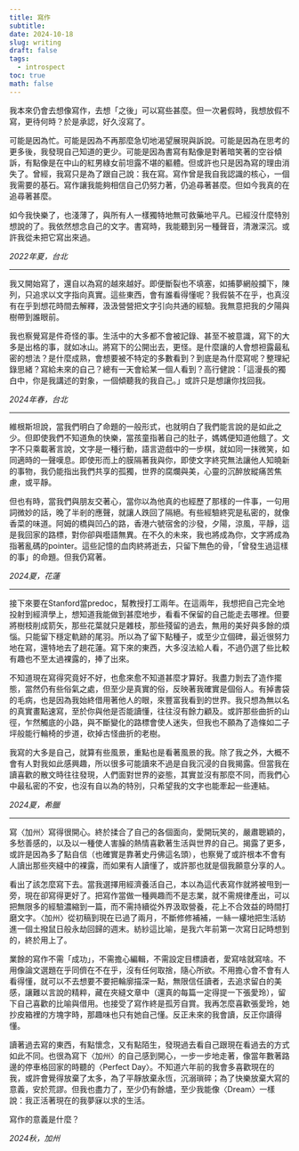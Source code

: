 ```yaml
---
title: 寫作
subtitle: 
date: 2024-10-18
slug: writing
draft: false
tags:
  - introspect
toc: true
math: false
---
```



我本來仍會去想像寫作，去想「之後」可以寫些甚麼。但一次暑假時，我想放假不寫，更待何時？於是承認，好久沒寫了。

可能是因為忙。可能是因為不再那麼急切地渴望展現與訴說。可能是因為在思考的更多後，我發現自己知道的更少。可能是因為書寫有點像是對著暗笑著的空谷傾訴，有點像是在中山的紅男綠女前坦露不堪的軀體。但或許也只是因為寫的理由消失了。曾經，我寫只是為了跟自己說：我在寫。寫作曾是我自我認識的核心，一個我需要的基石。寫作讓我能夠相信自己仍努力著，仍追尋著甚麼。但如今我真的在追尋著甚麼。

如今我快樂了，也淺薄了，與所有人一樣獨特地無可救藥地平凡。已經沒什麼特別想說的了。我依然想念自己的文字。書寫時，我能聽到另一種聲音，清澈深沉。或許我從未把它寫出來過。

*2022年夏，台北*

---

我又開始寫了，還自以為寫的越來越好。即便斷裂也不填塞，如捕夢網般攔下，陳列，只追求以文字指向真實。這些東西，會有誰看得懂呢？我假裝不在乎，也真沒有在乎到想花時間去解釋，汲汲營營把文字引向共通的經驗。我無意把我的夕陽與樹帶到誰眼前。

我也察覺寫是件奇怪的事。生活中的大多都不會被記錄、甚至不被意識，寫下的大多是出格的事，就如冰山。將寫下的公開出去，更怪。是什麼讓的人會想袒露最私密的想法？是什麼成熟，會想要被不特定的多數看到？到底是為什麼寫呢？整理紀錄思緒？寫給未來的自己？總有一天會給某一個人看到？高行健說：「這漫長的獨白中，你是我講述的對象，一個傾聽我的我自己。」或許只是想讓你找回我。

*2024年春，台北*

---

維根斯坦說，當我們明白了命題的一般形式，也就明白了我們能言說的是如此之少。但即使我們不知道魚的快樂，當孩童指著自己的肚子，媽媽便知道他餓了。文字不只乘載著言說，文字是一種行動，語言遊戲中的一步棋，就如同一抹微笑，如同適時的一聲嘆息。即使形而上的膜隔著我與你，即使文字終究無法讓他人知曉新的事物，我仍能指出我們共享的孤獨，世界的腐爛與美，心靈的沉醉放縱痛苦焦慮，或平靜。

但也有時，當我們與朋友交著心，當你以為他真的也經歷了那樣的一件事，一句用詞微妙的話，晚了半剎的應聲，就讓人跌回了隔絕。有些經驗終究是私密的，就像香菜的味道。阿姆的橋與凹凸的路，香港六號宿舍的沙發，夕陽，涼風，平靜，這是我回家的路標，對你卻與囈語無異。在不久的未來，我也將成為你，文字將成為指著亂碼的pointer。這些記憶的血肉終將逝去，只留下無色的骨，「曾發生過這樣的事」的命題。但我仍寫著。

*2024夏，花蓮*

---

接下來要在Stanford當predoc，幫教授打工兩年。在這兩年，我想把自己完全地投射到經濟學上，想知道我能做到甚麼地步，看看不保留的自己能走去哪裡。但要將樹枝削成箭矢，那些花葉就只是雜枝，那些殘留的過去，無用的美好與多餘的煩惱。只能留下穩定軌跡的尾羽。所以為了留下點種子，或至少立個碑，最近很努力地在寫，還特地去了趟花蓮。寫下來的東西，大多沒法給人看，不過仍選了些比較有趣也不至太過裸露的，捧了出來。

不知道現在寫得究竟好不好，也愈來愈不知道甚麼才算好。我盡力剝去了造作擺態，當然仍有些俗氣之處，但至少是真實的俗，反映著我確實是個俗人。有掉書袋的毛病，也是因為我始終借用著他人的眼，來豐富我看到的世界。我只想為無以名的真實畫點速寫，至於你與他是否能讀懂，往往沒有餘力顧及。或許那些曲折的山徑，乍然觸底的小路，與不斷變化的路標會使人迷失，但我也不願為了造條如二子坪般能行輪椅的步道，砍掉古怪曲折的老樹。

我寫的大多是自己，就算有些風景，重點也是看著風景的我。除了我之外，大概不會有人對我如此感興趣，所以很多可能讀來不過是自我沉浸的自我揭露。但當我在讀喜歡的散文時往往發現，人們面對世界的姿態，其實並沒有那麼不同，而我們心中最私密的不安，也沒有自以為的特別，只希望我的文字也能牽起一些連結。

*2024夏，希臘*

---

寫〈加州〉寫得很開心。終於揉合了自己的各個面向，愛開玩笑的，嚴肅聰穎的，多愁善感的，以及以一種使人害臊的熱情喜歡著生活與世界的自己。揭露了更多，或許是因為多了點自信（也確實是靠著史丹佛這名頭），也察覺了或許根本不會有人讀出那些夾縫中的裸露，而如果有人讀懂了，或許那也就是個我願意分享的人。

看出了該怎麼寫下去。當我選擇用經濟養活自己，本以為這代表寫作就將被甩到一旁，現在卻寫得更好了。把寫作當做一種興趣而不是志業，就不需規律產出，可以把無限多的經驗濃縮到一篇，而不需持續從外界汲取營養，花上不合效益的時間打磨文字。〈加州〉從初稿到現在已過了兩月，不斷修修補補，一絲一縷地把生活紡進一個土撥鼠日般永劫回歸的週末。紡紗這比喻，是我六年前第一次寫日記時想到的，終於用上了。

業餘的寫作不需「成功」，不需擔心編輯，不需設定目標讀者，愛寫啥就寫啥。不用像論文選題在乎同儕在不在乎，沒有任何取捨，隨心所欲。不用擔心會不會有人看得懂，就可以不去想要不要把輪廓描深一點，無限信任讀者，去追求留白的美感，讓難以言說的精粹，藏在夾縫文章中（還真的每篇一定得提一下張愛玲），留下自己喜歡的比喻與借用。也接受了寫作終是孤芳自賞。我再怎麼喜歡張愛玲，她抄皮箱裡的方塊字時，那趣味也只有她自己懂。反正未來的我會讀，反正你讀得懂。

讀著過去寫的東西，有點懷念，又有點陌生，發現過去看自己跟現在看過去的方式如此不同。也很為寫下〈加州〉的自己感到開心，一步一步地走著，像當年數著路邊的停車格回家的時聽的〈Perfect Day〉。不知道六年前的我會多喜歡現在的我，或許會覺得放棄了太多，為了平靜放棄永恆，沉溺瑣碎；為了快樂放棄大寫的意義，安於荒謬。但我也盡力了，至少仍有餘燼，至少我能像〈Dream〉一樣說：我正活著現在的我夢寐以求的生活。

寫作的意義是什麼？

*2024秋，加州*

<!--more-->


